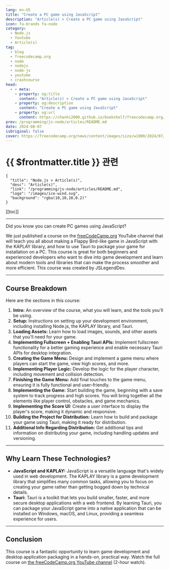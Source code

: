 ```yaml
---
lang: en-US
title: "Create a PC game using JavaScript"
description: "Article(s) > Create a PC game using JavaScript"
icon: fa-brands fa-node
category: 
  - Node.js
  - Youtube
  - Article(s)
tag: 
  - blog
  - freecodecamp.org
  - node
  - nodejs
  - node-js
  - youtube
  - crashcourse
head:
  - - meta:
    - property: og:title
      content: "Article(s) > Create a PC game using JavaScript"
    - property: og:description
      content: "Create a PC game using JavaScript"
    - property: og:url
      content: https://chanhi2000.github.io/bookshelf/freecodecamp.org/create-a-pc-game-using-javascript.html
prev: /programming/js-node/articles/README.md
date: 2024-08-07
isOriginal: false
cover: https://freecodecamp.org/news/content/images/size/w1000/2024/07/Frame-1--1-.svg
---
```


# {{ $frontmatter.title }} 관련

```component VPCard
{
  "title": "Node.js > Article(s)",
  "desc": "Article(s)",
  "link": "/programming/js-node/articles/README.md",
  "logo": "/images/ico-wind.svg",
  "background": "rgba(10,10,10,0.2)"
}
```

[[toc]]

---

<SiteInfo
  name="Create a PC game using JavaScript"
  desc="Did you know you can create PC games using JavaScript? We just published a course on the freeCodeCamp.org YouTube channel that will teach you all about making a Flappy Bird-like game in JavaScript with the KAPLAY library, and how to use Tauri to pack..."
  url="https://freecodecamp.org/news/create-a-pc-game-using-javascript/"
  logo="https://cdn.freecodecamp.org/universal/favicons/favicon.ico"
  preview="https://cdn.hashnode.com/res/hashnode/image/upload/v1722015430914/330bdc6e-e396-4f82-9d32-879ac847f10c.png"/>

Did you know you can create PC games using JavaScript?

We just published a course on the [<FontIcon icon="fa-brands fa-free-code-camp"/>freeCodeCamp.org](http://freeCodeCamp.org) YouTube channel that will teach you all about making a Flappy Bird-like game in JavaScript with the KAPLAY library, and how to use Tauri to package your game for installation on a PC. This course is great for both beginners and experienced developers who want to dive into game development and learn about modern tools and libraries that can make the process smoother and more efficient. This course was created by JSLegendDev.

---

## Course Breakdown

Here are the sections in this course:

1. **Intro:** An overview of the course, what you will learn, and the tools you'll be using.
2. **Setup:** Instructions on setting up your development environment, including installing Node.js, the KAPLAY library, and Tauri.
3. **Loading Assets:** Learn how to load images, sounds, and other assets that you'll need for your game.
4. **Implementing Fullscreen + Enabling Tauri APIs:** Implement fullscreen functionality for a better gaming experience and enable necessary Tauri APIs for desktop integration.
5. **Creating the Game Menu:** Design and implement a game menu where players can start the game, view high scores, and more.
6. **Implementing Player Logic:** Develop the logic for the player character, including movement and collision detection.
7. **Finishing the Game Menu:** Add final touches to the game menu, ensuring it is fully functional and user-friendly.
8. **Implementing the Game:** Start building the game, beginning with a save system to track progress and high scores. You will bring together all the elements like player control, obstacles, and game mechanics.
9. **Implementing the Score UI:** Create a user interface to display the player's score, making it dynamic and responsive.
10. **Building the Project for Distribution:** Learn how to build and package your game using Tauri, making it ready for distribution.
11. **Additional Info Regarding Distribution:** Get additional tips and information on distributing your game, including handling updates and versioning.

---

## Why Learn These Technologies?

- **JavaScript and KAPLAY:** JavaScript is a versatile language that's widely used in web development. The KAPLAY library is a game development library that simplifies many common tasks, allowing you to focus on creating your game rather than getting bogged down by technical details.
- **Tauri:** Tauri is a toolkit that lets you build smaller, faster, and more secure desktop applications with a web frontend. By learning Tauri, you can package your JavaScript game into a native application that can be installed on Windows, macOS, and Linux, providing a seamless experience for users.

---

## Conclusion

This course is a fantastic opportunity to learn game development and desktop application packaging in a hands-on, practical way. Watch the full course on [<FontIcon icon="fa-brands fa-youtube"/>the freeCodeCamp.org YouTube channel](https://youtu.be/fyqRSaSJf0I) (2-hour watch).

<VidStack src="youtube/fyqRSaSJf0I" />

